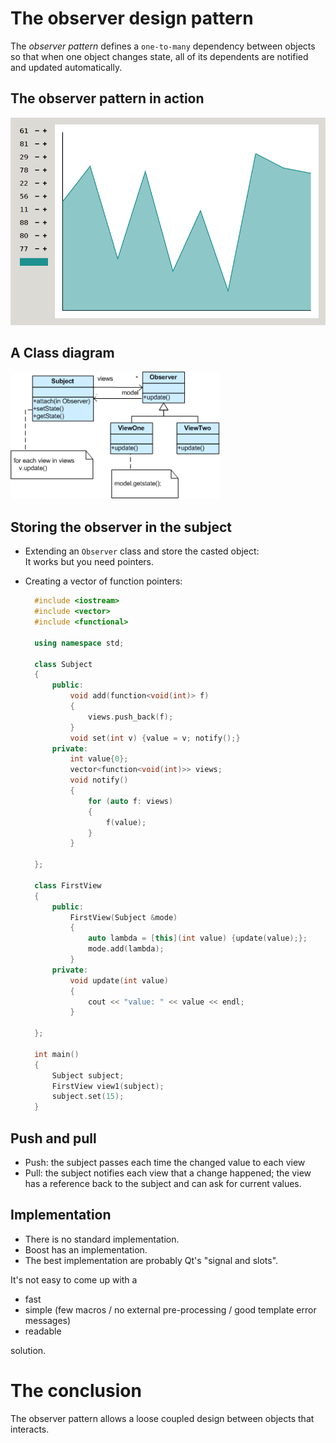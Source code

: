 # The observer design pattern

The _observer pattern_ defines a `one-to-many` dependency between objects so that when one object changes state, all of its dependents are notified and updated automatically.

## The observer pattern in action

![](histogram-screenshot.png)

## A Class diagram

![](observer-uml.png)

## Storing the observer in the subject

- Extending an `Observer` class and store the casted object:  
  It works but you need pointers.
- Creating a vector of function pointers:

  ~~~.cpp
    #include <iostream>
    #include <vector>
    #include <functional>

    using namespace std;

    class Subject
    {
        public:
            void add(function<void(int)> f)
            {
                views.push_back(f);
            }
            void set(int v) {value = v; notify();}
        private:
            int value{0};
            vector<function<void(int)>> views;
            void notify()
            {
                for (auto f: views)
                {
                    f(value);
                }
            }

    };

    class FirstView
    {
        public:
            FirstView(Subject &mode)
            {
                auto lambda = [this](int value) {update(value);};
                mode.add(lambda);
            }
        private:
            void update(int value)
            {
                cout << "value: " << value << endl;
            }
        
    };

    int main()
    {
        Subject subject;
        FirstView view1(subject);
        subject.set(15);
    }
  ~~~

## Push and pull

- Push: the subject passes each time the changed value to each view
- Pull: the subject notifies each view that a change happened; the view has a reference back to the subject and can ask for current values.

## Implementation

- There is no standard implementation.
- Boost has an implementation.
- The best implementation are probably Qt's "signal and slots".

It's not easy to come up with a

- fast
- simple (few macros / no external pre-processing / good template error messages)
- readable

solution.

# The conclusion

The observer pattern allows a loose coupled design between objects that interacts.
